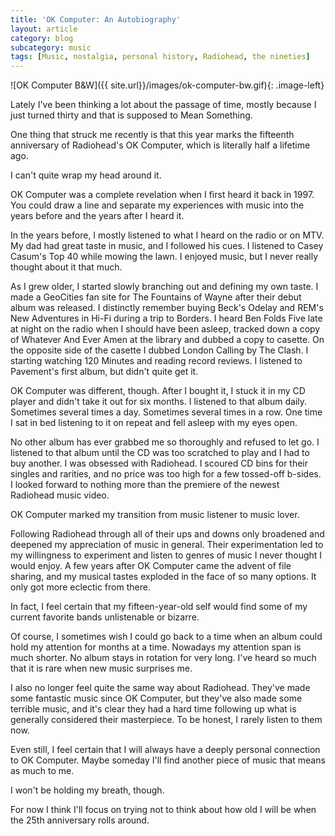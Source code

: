 ```yaml
---
title: 'OK Computer: An Autobiography'
layout: article
category: blog
subcategory: music
tags: [Music, nostalgia, personal history, Radiohead, the nineties]
---
```


![OK Computer B&W]({{ site.url}}/images/ok-computer-bw.gif){: .image-left}

Lately I've been thinking a lot about the passage of time, mostly because I just turned thirty and that is supposed to Mean Something.

One thing that struck me recently is that this year marks the fifteenth anniversary of Radiohead's OK Computer, which is literally half a lifetime ago.

I can't quite wrap my head around it.

OK Computer was a complete revelation when I first heard it back in 1997. You could draw a line and separate my experiences with music into the years before and the years after I heard it.

In the years before, I mostly listened to what I heard on the radio or on MTV. My dad had great taste in music, and I followed his cues. I listened to Casey Casum's Top 40 while mowing the lawn. I enjoyed music, but I never really thought about it that much.

As I grew older, I started slowly branching out and defining my own taste. I made a GeoCities fan site for The Fountains of Wayne after their debut album was released. I distinctly remember buying Beck's Odelay and REM's New Adventures in Hi-Fi during a trip to Borders. I heard Ben Folds Five late at night on the radio when I should have been asleep, tracked down a copy of Whatever And Ever Amen at the library and dubbed a copy to casette. On the opposite side of the casette I dubbed London Calling by The Clash. I starting watching 120 Minutes and reading record reviews. I listened to Pavement's first album, but didn't quite get it.

OK Computer was different, though. After I bought it, I stuck it in my CD player and didn't take it out for six months. I listened to that album daily. Sometimes several times a day. Sometimes several times in a row. One time I sat in bed listening to it on repeat and fell asleep with my eyes open.

No other album has ever grabbed me so thoroughly and refused to let go. I listened to that album until the CD was too scratched to play and I had to buy another. I was obsessed with Radiohead. I scoured CD bins for their singles and rarities, and no price was too high for a few tossed-off b-sides. I looked forward to nothing more than the premiere of the newest Radiohead music video.

OK Computer marked my transition from music listener to music lover.

Following Radiohead through all of their ups and downs only broadened and deepened my appreciation of music in general. Their experimentation led to my willingness to experiment and listen to genres of music I never thought I would enjoy. A few years after OK Computer came the advent of file sharing, and my musical tastes exploded in the face of so many options. It only got more eclectic from there.

In fact, I feel certain that my fifteen-year-old self would find some of my current favorite bands unlistenable or bizarre.

Of course, I sometimes wish I could go back to a time when an album could hold my attention for months at a time. Nowadays my attention span is much shorter. No album stays in rotation for very long. I've heard so much that it is rare when new music surprises me.

I also no longer feel quite the same way about Radiohead. They've made some fantastic music since OK Computer, but they've also made some terrible music, and it's clear they had a hard time following up what is generally considered their masterpiece. To be honest, I rarely listen to them now.

Even still, I feel certain that I will always have a deeply personal connection to OK Computer. Maybe someday I'll find another piece of music that means as much to me.

I won't be holding my breath, though.

For now I think I'll focus on trying not to think about how old I will be when the 25th anniversary rolls around.